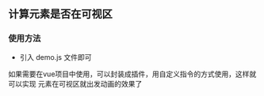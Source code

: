 ## 计算元素是否在可视区

### 使用方法
- 引入 demo.js 文件即可

如果需要在vue项目中使用，可以封装成插件，用自定义指令的方式使用，这样就可以实现 元素在可视区就出发动画的效果了